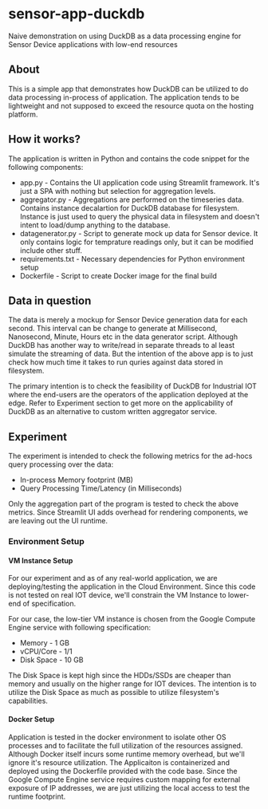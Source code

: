 # sensor-app-duckdb
Naive demonstration on using DuckDB as a data processing engine for Sensor Device applications with low-end resources

## About
This is a simple app that demonstrates how DuckDB can be utilized to do data processing in-process of application. The application tends to be lightweight and not supposed to exceed the resource quota on the hosting platform.

## How it works?
The application is written in Python and contains the code snippet for the following components:
* app.py - Contains the UI application code using Streamlit framework. It's just a SPA with nothing but selection for aggregation levels.
* aggregator.py - Aggregations are performed on the timeseries data. Contains instance decalartion for DuckDB database for filesystem. Instance is just used to query the physical data in filesystem and doesn't intent to load/dump anything to the database.
* datagenerator.py - Script to generate mock up data for Sensor device. It only contains logic for temprature readings only, but it can be modified include other stuff.
* requirements.txt - Necessary dependencies for Python environment setup
* Dockerfile - Script to create Docker image for the final build

## Data in question
The data is merely a mockup for Sensor Device generation data for each second. This interval can be change to generate at Millisecond, Nanosecond, Minute, Hours etc in the data generator script. Although DuckDB has another way to write/read in separate threads to al least simulate the streaming of data. But the intention of the above app is to just check how much time it takes to run quries against data stored in filesystem.

The primary intention is to check the feasibility of DuckDB for Industrial IOT where the end-users are the operators of the application deployed at the edge. Refer to Experiment section to get more on the applicability of DuckDB as an alternative to custom written aggregator service.

## Experiment
The experiment is intended to check the following metrics for the ad-hocs query processing over the data:
* In-process Memory footprint (MB)
* Query Processing Time/Latency (in Milliseconds)

Only the aggregation part of the program is tested to check the above metrics. Since Streamlit UI adds overhead for rendering components, we are leaving out the UI runtime.

### Environment Setup
#### VM Instance Setup
For our experiment and as of any real-world application, we are deploying/testing the application in the Cloud Environment. Since this code is not tested on real IOT device, we'll constrain the VM Instance to lower-end of specification. 

For our case, the low-tier VM instance is chosen from the Google Compute Engine service with following specification:
* Memory - 1 GB
* vCPU/Core - 1/1
* Disk Space - 10 GB

The Disk Space is kept high since the HDDs/SSDs are cheaper than memory and usually on the higher range for IOT devices. The intention is to utilize the Disk Space as much as possible to utilize filesystem's capabilities.

#### Docker Setup
Application is tested in the docker environment to isolate other OS processes and to facilitate the full utilization of the resources assigned. Although Docker itself incurs some runtime memory overhead, but we'll ignore it's resource utilization. The Applicaiton is containerized and deployed using the Dockerfile provided with the code base. Since the Google Compute Engine service requires custom mapping for external exposure of IP addresses, we are just utilizing the local access to test the runtime footprint.


